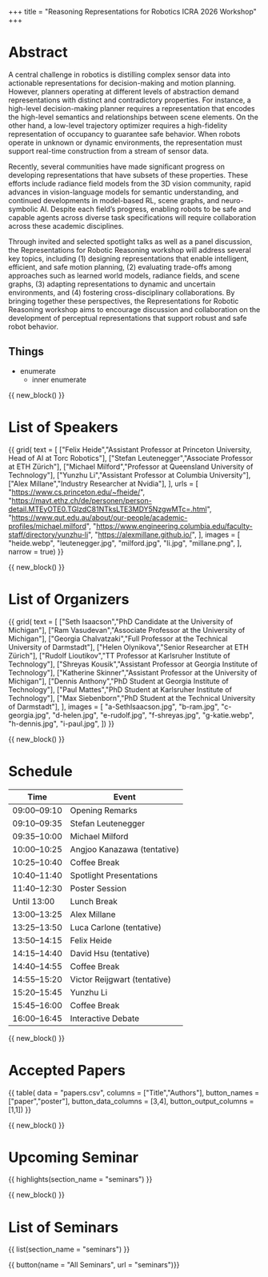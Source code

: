 +++
title = "Reasoning Representations for Robotics ICRA 2026 Workshop"
+++

# Abstract

A central challenge in robotics is distilling complex sensor data into actionable representations for
decision-making and motion planning. However, planners operating at different levels of abstraction
demand representations with distinct and contradictory properties. For instance, a high-level
decision-making planner requires a representation that encodes the high-level semantics and relationships
between scene elements. On the other hand, a low-level trajectory optimizer requires a
high-fidelity representation of occupancy to guarantee safe behavior. When robots operate in unknown
or dynamic environments, the representation must support real-time construction from a
stream of sensor data.

Recently, several communities have made significant progress on developing representations that
have subsets of these properties. These efforts include radiance field models from the 3D vision community,
rapid advances in vision-language models for semantic understanding, and continued developments
in model-based RL, scene graphs, and neuro-symbolic AI. Despite each field’s progress,
enabling robots to be safe and capable agents across diverse task specifications will require collaboration
across these academic disciplines.

Through invited and selected spotlight talks as well as a panel discussion, the Representations
for Robotic Reasoning workshop will address several key topics, including (1) designing representations
that enable intelligent, efficient, and safe motion planning, (2) evaluating trade-offs among
approaches such as learned world models, radiance fields, and scene graphs, (3) adapting representations
to dynamic and uncertain environments, and (4) fostering cross-disciplinary collaborations.
By bringing together these perspectives, the Representations for Robotic Reasoning workshop aims
to encourage discussion and collaboration on the development of perceptual representations that
support robust and safe robot behavior.

## Things

* enumerate
    * inner enumerate



{{ new_block() }}



# List of Speakers

{{ grid(
    text = [
        ["Felix Heide","Assistant Professor at Princeton University, Head of AI at Torc Robotics"], 
        ["Stefan Leutenegger","Associate Professor at ETH Zürich"],
        ["Michael Milford","Professor at Queensland University of Technology"],
        ["Yunzhu Li","Assistant Professor at Columbia University"],
        ["Alex Millane","Industry Researcher at Nvidia"],
    ],
    urls = [
        "https://www.cs.princeton.edu/~fheide/",
        "https://mavt.ethz.ch/de/personen/person-detail.MTEyOTE0.TGlzdC81NTksLTE3MDY5NzgwMTc=.html",
        "https://www.qut.edu.au/about/our-people/academic-profiles/michael.milford",
        "https://www.engineering.columbia.edu/faculty-staff/directory/yunzhu-li",
        "https://alexmillane.github.io/",
    ],
    images = [
        "heide.webp",
        "leutenegger.jpg",
        "milford.jpg",
        "li.jpg",
        "millane.png",
    ],
    narrow = true) }}



{{ new_block() }}



# List of Organizers

{{ grid(
    text = [
        ["Seth Isaacson","PhD Candidate at the University of Michigan"], 
        ["Ram Vasudevan","Associate Professor at the University of Michigan"],
        ["Georgia Chalvatzaki","Full Professor at the Technical University of Darmstadt"],
        ["Helen Olynikova","Senior Researcher at ETH Zürich"],
        ["Rudolf Lioutikov","TT Professor at Karlsruher Institute of Technology"],
        ["Shreyas Kousik","Assistant Professor at Georgia Institute of Technology"], 
        ["Katherine Skinner","Assistant Professor at the University of Michigan"],
        ["Dennis Anthony","PhD Student at Georgia Institute of Technology"],
        ["Paul Mattes","PhD Student at Karlsruher Institute of Technology"],
        ["Max Siebenborn","PhD Student at the Technical University of Darmstadt"],
    ],
    images = [
        "a-SethIsaacson.jpg",
        "b-ram.jpg",
        "c-georgia.jpg",
        "d-helen.jpg",
        "e-rudolf.jpg",
        "f-shreyas.jpg",
        "g-katie.webp",
        "h-dennis.jpg",
        "i-paul.jpg",
    ]) }}


{{ new_block() }}



# Schedule

| Time        | Event                    |
|-------------|---------------------------|
| 09:00–09:10 | Opening Remarks           |
| 09:10–09:35 | Stefan Leutenegger        |
| 09:35–10:00 | Michael Milford           |
| 10:00–10:25 | Angjoo Kanazawa (tentative) |
| 10:25–10:40 | Coffee Break              |
| 10:40–11:40 | Spotlight Presentations   |
| 11:40–12:30 | Poster Session            |
| Until 13:00 | Lunch Break               |
| 13:00–13:25 | Alex Millane              |
| 13:25–13:50 | Luca Carlone (tentative)  |
| 13:50–14:15 | Felix Heide               |
| 14:15–14:40 | David Hsu (tentative)     |
| 14:40–14:55 | Coffee Break              |
| 14:55–15:20 | Victor Reijgwart (tentative) |
| 15:20–15:45 | Yunzhu Li                 |
| 15:45–16:00 | Coffee Break              |
| 16:00–16:45 | Interactive Debate        |



{{ new_block() }}



# Accepted Papers

{{ table(
    data = "papers.csv", 
    columns = ["Title","Authors"],
    button_names = ["paper","poster"], 
    button_data_columns = [3,4], 
    button_output_columns = [1,1]) }}



{{ new_block() }}



# Upcoming Seminar

{{ highlights(section_name = "seminars") }}



{{ new_block() }}



# List of Seminars

{{ list(section_name = "seminars") }}

{{ button(name = "All Seminars", url = "seminars")}}